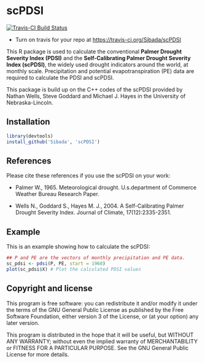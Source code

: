 # scPDSI
[![Travis-CI Build Status](https://travis-ci.org/Sibada/scPDSI.svg?branch=master)](https://travis-ci.org/Sibada/scPDSI)
 * Turn on travis for your repo at https://travis-ci.org/Sibada/scPDSI

This R package is used to calculate the conventional **Palmer Drought Severity Index (PDSI)** and the **Self-Calibrating Palmer Drought Severity Index (scPDSI)**, the widely used drought indicators around the world, at monthly scale. Precipitation and potential evapotranspiration (PE) data are required to calculate the PDSI and scPDSI.

This package is build up on the C++ codes of the scPDSI provided by Nathan Wells, Steve Goddard and Michael J. Hayes in the University of Nebraska-Lincoln.

## Installation

```r
library(devtools)
install_github('Sibada', 'scPDSI')
```

## References

Please cite these references if you use the scPDSI on your work:

* Palmer W., 1965. Meteorological drought. U.s.department of Commerce Weather Bureau Research Paper.

* Wells N., Goddard S., Hayes M. J., 2004. A Self-Calibrating Palmer Drought Severity Index. Journal of Climate, 17(12):2335-2351.

## Example

This is an example showing how to calculate the scPDSI:

``` r
## P and PE are the vectors of monthly precipitation and PE data.
sc_pdsi <- pdsi(P, PE, start = 1960)
plot(sc_pdsi$X) # Plot the calculated PDSI values
```

## Copyright and license

This program is free software: you can redistribute it and/or modify it under the terms of the GNU General Public License as published by the Free Software Foundation, either version 3 of the License, or (at your option) any later version.

This program is distributed in the hope that it will be useful, but WITHOUT ANY WARRANTY; without even the implied warranty of MERCHANTABILITY or FITNESS FOR A PARTICULAR PURPOSE. See the GNU General Public License for more details.
